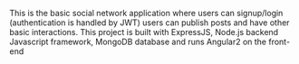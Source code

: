 This is the basic social network application where users can signup/login (authentication is handled by JWT) users can publish posts and have other basic interactions. This project is built with ExpressJS, Node.js backend Javascript framework, MongoDB database and runs Angular2 on the front-end
